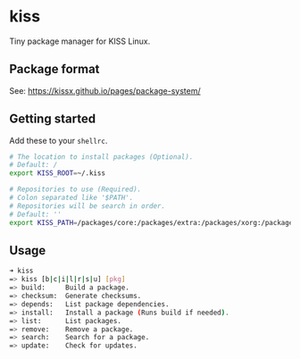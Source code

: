 # kiss

Tiny package manager for KISS Linux.


## Package format

See: <https://kissx.github.io/pages/package-system/>


## Getting started

Add these to your `shellrc`.

```sh
# The location to install packages (Optional).
# Default: /
export KISS_ROOT=~/.kiss

# Repositories to use (Required).
# Colon separated like '$PATH'.
# Repositories will be search in order.
# Default: ''
export KISS_PATH=/packages/core:/packages/extra:/packages/xorg:/packages/public
```

## Usage

```sh
➜ kiss
=> kiss [b|c|i|l|r|s|u] [pkg]
=> build:     Build a package.
=> checksum:  Generate checksums.
=> depends:   List package dependencies.
=> install:   Install a package (Runs build if needed).
=> list:      List packages.
=> remove:    Remove a package.
=> search:    Search for a package.
=> update:    Check for updates.
```
